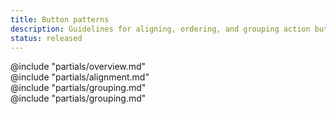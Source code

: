 ```yaml
---
title: Button patterns
description: Guidelines for aligning, ordering, and grouping action buttons.
status: released
---
```


<section data-tab="Overview">
  @include "partials/overview.md"
</section>

<section data-tab="Alignment">
  @include "partials/alignment.md"
</section>

<section data-tab="Grouping">
  @include "partials/grouping.md"
</section>

<section data-tab="Order">
  @include "partials/grouping.md"
</section>